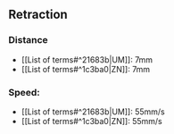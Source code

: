 ## Retraction
### Distance
- [[List of terms#^21683b|UM]]: 7mm
- [[List of terms#^1c3ba0|ZN]]: 7mm

### Speed:
- [[List of terms#^21683b|UM]]: 55mm/s
- [[List of terms#^1c3ba0|ZN]]: 55mm/s
